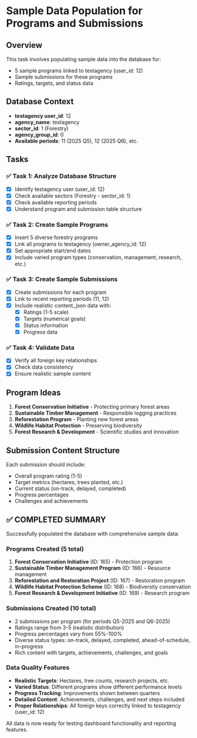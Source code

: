# Sample Data Population for Programs and Submissions

## Overview
This task involves populating sample data into the database for:
- 5 sample programs linked to testagency (user_id: 12)
- Sample submissions for these programs
- Ratings, targets, and status data

## Database Context
- **testagency user_id**: 12
- **agency_name**: testagency  
- **sector_id**: 1 (Forestry)
- **agency_group_id**: 0
- **Available periods**: 11 (2025 Q5), 12 (2025 Q6), etc.

## Tasks

### ✅ Task 1: Analyze Database Structure
- [x] Identify testagency user (user_id: 12)
- [x] Check available sectors (Forestry - sector_id: 1)
- [x] Check available reporting periods
- [x] Understand program and submission table structure

### ✅ Task 2: Create Sample Programs
- [x] Insert 5 diverse forestry programs
- [x] Link all programs to testagency (owner_agency_id: 12)
- [x] Set appropriate start/end dates
- [x] Include varied program types (conservation, management, research, etc.)

### ✅ Task 3: Create Sample Submissions
- [x] Create submissions for each program
- [x] Link to recent reporting periods (11, 12)
- [x] Include realistic content_json data with:
  - [x] Ratings (1-5 scale)
  - [x] Targets (numerical goals)
  - [x] Status information
  - [x] Progress data

### ✅ Task 4: Validate Data
- [x] Verify all foreign key relationships
- [x] Check data consistency
- [x] Ensure realistic sample content

## Program Ideas
1. **Forest Conservation Initiative** - Protecting primary forest areas
2. **Sustainable Timber Management** - Responsible logging practices  
3. **Reforestation Program** - Planting new forest areas
4. **Wildlife Habitat Protection** - Preserving biodiversity
5. **Forest Research & Development** - Scientific studies and innovation

## Submission Content Structure
Each submission should include:
- Overall program rating (1-5)
- Target metrics (hectares, trees planted, etc.)
- Current status (on-track, delayed, completed)
- Progress percentages
- Challenges and achievements

## ✅ COMPLETED SUMMARY

Successfully populated the database with comprehensive sample data:

### Programs Created (5 total)
1. **Forest Conservation Initiative** (ID: 165) - Protection program
2. **Sustainable Timber Management Program** (ID: 166) - Resource management
3. **Reforestation and Restoration Project** (ID: 167) - Restoration program  
4. **Wildlife Habitat Protection Scheme** (ID: 168) - Biodiversity conservation
5. **Forest Research & Development Initiative** (ID: 169) - Research program

### Submissions Created (10 total)
- 2 submissions per program (for periods Q5-2025 and Q6-2025)
- Ratings range from 3-5 (realistic distribution)
- Progress percentages vary from 55%-100%
- Diverse status types: on-track, delayed, completed, ahead-of-schedule, in-progress
- Rich content with targets, achievements, challenges, and goals

### Data Quality Features
- **Realistic Targets**: Hectares, tree counts, research projects, etc.
- **Varied Status**: Different programs show different performance levels
- **Progress Tracking**: Improvements shown between quarters
- **Detailed Content**: Achievements, challenges, and next steps included
- **Proper Relationships**: All foreign keys correctly linked to testagency (user_id: 12)

All data is now ready for testing dashboard functionality and reporting features.
